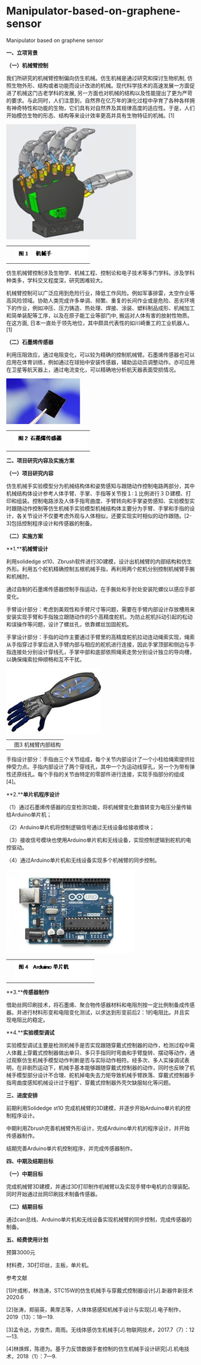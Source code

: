 # Manipulator-based-on-graphene-sensor
Manipulator based on graphene sensor

**一、立项背景**

 

**（一）机械臂控制**

我们所研究的机械臂控制偏向仿生机械。仿生机械是通过研究和探讨生物机制, 仿照生物外形、结构或者功能而设计改进的机械。现代科学技术的高速发展一方面促进了机械这门古老学科的发展, 另一方面也对机械的结构以及性能提出了更为严苛的要求。与此同时，人们注意到，自然界在亿万年的演化过程中孕育了各种各样拥有神奇特性和功能的生物，它们具有对自然界及其规律高度的适应性。于是，人们开始模仿生物的形态、结构等来设计效率更高并具有生物特征的机械。[1]

![img](img/clip_image002.jpg)

 

 

 

 

 

 

 

 



|      |                                                |
| ---- | ---------------------------------------------- |
|      | ![文本框: 图1   机械手](img/clip_image003.png) |

 



 



仿生机械臂控制涉及生物学、机械工程、控制论和电子技术等多门学科。涉及学科种类多，学科交叉程度深，研究困难较大。

机械臂控制可以广泛应用到危险行业，降低工作风险。例如军事排雷，太空作业等高风险领域。协助人类完成许多单调、频繁、重复的长间作业或是危险、恶劣环境下的作业，例如冲压、压力铸造、热处理、焊接、涂装、塑料制品成形、机械加工和简单装配等工序，以及在原子能工业等部门中, 搬运对人体有害的放射性物质。在这方面, 日本一直处于领先地位，其中颇具代表性的如川崎重工的工业机器人。[1]

**（二）石墨烯传感器**

利用压阻效应，通过电阻变化，可以较为精确的控制机械臂。石墨烯传感器也可以应用在体育训练，例如通过在球拍中安装传感器，辅助运动员调整动作。亦可应用在卫星等航天器上，通过电流变化，可以精确地分析航天器表面受损情况。

![img](img/clip_image005.jpg)

 

 

 



|      |                                                    |
| ---- | -------------------------------------------------- |
|      | ![文本框: 图2 石墨烯传感器](img/clip_image006.png) |

 





**二、项目研究内容及实施方案**

 

**（一）项目研究内容**

仿生机械手实验模型分为机械结构体和姿势感知与跟随动作控制电路两部分，其中机械结构体设计参考人体手臂、手掌、手指等关节按１∶１比例进行３Ｄ建模、打印和组装。控制电路涉及人体手指弯曲度、手臂转向和手掌姿势感知、实验模型实时跟随动作控制等仿生机械手实验模型机械结构体主要分为手臂、手掌和手指的设计，各关节设计不仅要考虑外观与人体相似，还要实现实时相似的动作跟随。[2-3]包括控制程序设计和传感器的制备。

**（二）实施方案**

**1.****机械臂设计**

利用solidedge st10、Zbrush软件进行3D建模，设计出机械臂的内部结构和仿生外形。利用五个舵机精确控制五根机械手指，再利用两个舵机分别控制机械臂手腕和机械肘。 

通过自制的石墨烯传感器控制手指运动，在手腕处和手肘处安装陀螺仪以感应手部变化。

手臂设计部分：考虑到美观性和手臂尺寸等问题，需要在手臂内部设计存放槽用来安装实现手臂和手指独立跟随动作的5个高精度舵机，为防止舵机抖动引起的松动和误操作等问题，设计了螺丝孔，依靠螺丝加固舵机。

手掌设计部分：手指的动作主要通过手臂里的高精度舵机拉动连动绳索实现，绳索从手指穿过手掌后进入手臂内部与相应的舵机进行连接，因此手掌顶部和侧边与手指连接处分别设计穿线孔，手掌中部和底部依照绳索走势分别设计独立的导向槽，以确保绳索拉伸顺畅和互不干扰。

![img](img/clip_image008.jpg)

 

 

 

 



|      |                        |
| ---- | ---------------------- |
|      | 图3     机械臂内部结构 |

 





手指设计部分：手指由三个关节组成，每个关节内部设计了一个小柱给绳索提供拉伸受力点。手指内部设计了两个穿线孔，其中一个为运动线穿孔，另一个为带有弹性还原线孔。每个手指的关节由特定的零部件进行连接，实现手指部分的组成[4]。

**2.****单片机程序设计**

（1）通过石墨烯传感器的应变检测功能，将机械臂变化数值转变为电压分量传输给Arduino单片机； 

（2）Arduino单片机将控制逻辑信号通过无线设备给接收模块；

（3）接收信号模块也使用Arduino单片机和无线设备，实现控制逻辑到舵机的电控驱动。

（4）通过Arduino单片机和无线设备实现多个机械臂的同步控制。

![img](img/clip_image010.jpg)

 

 

 

 

 

 



|      |                                                      |
| ---- | ---------------------------------------------------- |
|      | ![文本框: 图4  Arduino单片机](img/clip_image011.png) |

 



 

 



**3.****传感器制作**

借助丝网印刷技术，将石墨烯、聚合物传感器材料和电阻剂按一定比例制备成传感器。并进行材料形变和电阻变化测试，以求达到形变前后2：1的电阻比。并且实现电阻比的稳定。

**4.****实验模型调试**

实验模型调试主要是检测机械手是否实现跟随穿戴式控制器的动作，检测过程中需人体戴上穿戴式控制器做出单只、多只手指同时弯曲和手臂旋转、摆动等动作，通过观察仿生机械手模型动作判断是否与实际动作相符。经多次、多人实操调试表明，在非剧烈运动下，机械手基本能够跟随穿戴式控制器的动作，同时也反映了机械手模型部分设计不合理、舵机掉电失去力矩导致机械手臂跌落、穿戴式控制器手指弯曲度感知机械设计过于粗犷、穿戴式控制器外壳欠缺服帖化等问题。

 

**三、进度安排**

 

前期利用Solidedge st10 完成机械臂的3D建模，并逐步开始Arduino单片机的控制程序设计。

中期利用Zbrush完善机械臂外形设计，完成Arduino单片机的程序设计，并开始传感器制作。

结期完善Arduino单片机控制程序，并完成传感器制作。

 

**四、中期及结期目标**

 

**（一）中期目标**

完成机械臂3D建模，并通过3D打印制作机械臂以及实现手臂中电机的合理装配。同时开始通过丝网印刷技术制备传感器。

**（二）结期目标**

通过can总线、Arduino单片机和无线设备实现机械臂的同步控制，完成传感器的制备。

 

**五、经费使用计划**

 

预算3000元

材料费，3D打印丝，主板，单片机。

 

参考文献

 

[1]叶成彬，林浩涛，STC15W的仿生机械手与穿戴式控制器设计[J].新器件新技术2020.6

[2]张涛，郑丽英，黄厚志等，人体体感感知机械手设计与实现[J].电子制作，2019（13）：18—19.

[3]孟令达，方俊杰，周雨。无线体感仿生机械手[J].物联网技术，2017.7（7）：12—13.

[4]林焕辉，陈德为。基于力反馈数据手套控制的仿生机械手设计研究[J].机电技术，2018（1）：7—9.
